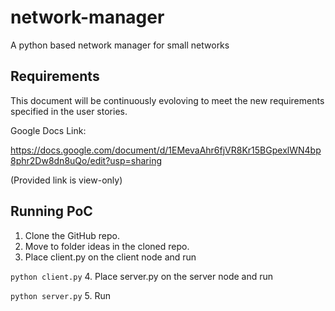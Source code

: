 # network-manager
A python based network manager for small networks

## Requirements

This document will be continuously evoloving to meet the new requirements specified in the user stories.

Google Docs Link: 

https://docs.google.com/document/d/1EMevaAhr6fjVR8Kr15BGpexlWN4bp8phr2Dw8dn8uQo/edit?usp=sharing

(Provided link is view-only)

## Running PoC

1. Clone the GitHub repo.
2. Move to folder ideas in the cloned repo.
3. Place client.py on the client node and run

  `python client.py`
4. Place server.py on the server node and run

  `python server.py`
5. Run 
